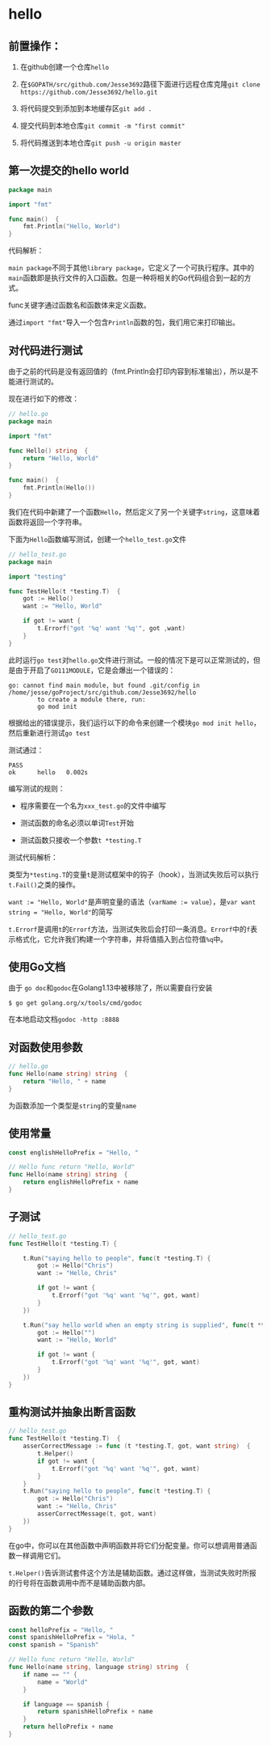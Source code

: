 # hello

## 前置操作：

1. 在github创建一个仓库`hello`

2. 在`$GOPATH/src/github.com/Jesse3692`路径下面进行远程仓库克隆`git clone https://github.com/Jesse3692/hello.git`

3. 将代码提交到添加到本地缓存区`git add .`

4. 提交代码到本地仓库`git commit -m "first commit"`

5. 将代码推送到本地仓库`git push -u origin master`

## 第一次提交的hello world

```go
package main

import "fmt"

func main()  {
	fmt.Println("Hello, World")
}
```

代码解析：

`main package`不同于其他`library package`，它定义了一个可执行程序。其中的`main`函数即是执行文件的入口函数。包是一种将相关的Go代码组合到一起的方式。

func关键字通过函数名和函数体来定义函数。

通过`import "fmt"`导入一个包含`Println`函数的包，我们用它来打印输出。

## 对代码进行测试

由于之前的代码是没有返回值的（fmt.Println会打印内容到标准输出），所以是不能进行测试的。

现在进行如下的修改：

```go
// hello.go
package main

import "fmt"

func Hello() string  {
	return "Hello, World"
}

func main()  {
	fmt.Println(Hello())
}
```

我们在代码中新建了一个函数`Hello`，然后定义了另一个关键字`string`，这意味着函数将返回一个字符串。

下面为`Hello`函数编写测试，创建一个`hello_test.go`文件

```go
// hello_test.go
package main

import "testing"

func TestHello(t *testing.T)  {
	got := Hello()
	want := "Hello, World"

	if got != want {
		t.Errorf("got '%q' want '%q'", got ,want)
	}
}
```

此时运行`go test`对`hello.go`文件进行测试。一般的情况下是可以正常测试的，但是由于开启了`GO111MODULE`，它是会爆出一个错误的：

```
go: cannot find main module, but found .git/config in /home/jesse/goProject/src/github.com/Jesse3692/hello
        to create a module there, run:
        go mod init
```

根据给出的错误提示，我们运行以下的命令来创建一个模块`go mod init hello`，然后重新进行测试`go test`

测试通过：

```
PASS
ok      hello   0.002s
```

编写测试的规则：

- 程序需要在一个名为`xxx_test.go`的文件中编写

- 测试函数的命名必须以单词`Test`开始

- 测试函数只接收一个参数`t *testing.T`

测试代码解析：

类型为`*testing.T`的变量`t`是测试框架中的钩子（hook），当测试失败后可以执行`t.Fail()`之类的操作。

`want := "Hello, World"`是声明变量的语法（`varName := value`），是`var want string = "Hello, World"`的简写

`t.Errorf`是调用`t`的`Errorf`方法，当测试失败后会打印一条消息。`Errorf`中的`f`表示格式化，它允许我们构建一个字符串，并将值插入到占位符值`%q`中。

## 使用Go文档

由于 `go doc`和`godoc`在Golang1.13中被移除了，所以需要自行安装

```shell
$ go get golang.org/x/tools/cmd/godoc
```

在本地启动文档`godoc -http :8888`


## 对函数使用参数

```go
// hello.go
func Hello(name string) string  {
	return "Hello, " + name
}
```

为函数添加一个类型是`string`的变量`name`

## 使用常量

```go
const englishHelloPrefix = "Hello, "

// Hello func return "Hello, World"
func Hello(name string) string  {
	return englishHelloPrefix + name
}
```

## 子测试

```go
// hello_test.go
func TestHello(t *testing.T) {

    t.Run("saying hello to people", func(t *testing.T) {
        got := Hello("Chris")
        want := "Hello, Chris"

        if got != want {
            t.Errorf("got '%q' want '%q'", got, want)
        }
	})

	t.Run("say hello world when an empty string is supplied", func(t *testing.T) {
		got := Hello("")
		want := "Hello, World"

		if got != want {
			t.Errorf("got '%q' want '%q'", got, want)
		}
	})
}
```

## 重构测试并抽象出断言函数

```go
// hello_test.go
func TestHello(t *testing.T)  {
	asserCorrectMessage := func (t *testing.T, got, want string)  {
		t.Helper()
		if got != want {
			t.Errorf("got '%q' want '%q'", got, want)
		}
	}
	t.Run("saying hello to people", func(t *testing.T) {
		got := Hello("Chris")
		want := "Hello, Chris"
		asserCorrectMessage(t, got, want)
	})
}
```

在go中，你可以在其他函数中声明函数并将它们分配变量。你可以想调用普通函数一样调用它们。

`t.Helper()`告诉测试套件这个方法是辅助函数。通过这样做，当测试失败时所报的行号将在函数调用中而不是辅助函数内部。

## 函数的第二个参数

```go
const helloPrefix = "Hello, "
const spanishHelloPrefix = "Hola, "
const spanish = "Spanish"

// Hello func return "Hello, World"
func Hello(name string, language string) string  {
	if name == "" {
		name = "World"
	}

	if language == spanish {
		return spanishHelloPrefix + name
	}
	return helloPrefix + name
}
```


